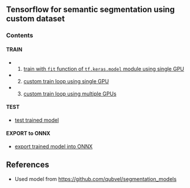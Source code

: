## Tensorflow for semantic segmentation using custom dataset

### Contents

#### TRAIN

- 1. <a href="https://github.com/wonchul-kim/tf_segmentation/blob/master/1_train_fit.py">train with `fit` function of `tf.keras.model` module using single GPU</a>

- 2. <a href="https://github.com/wonchul-kim/tf_segmentation/blob/master/2_train_loop.py">custom train loop using single GPU</a>

- 3. <a href="https://github.com/wonchul-kim/tf_segmentation/blob/master/3_train_loop_multigpu.py">custom train loop using multiple GPUs</a>

#### TEST

- <a href="https://github.com/wonchul-kim/tf_segmentation/blob/master/test.py">test trained model</a>

#### EXPORT to ONNX

- <a href="https://github.com/wonchul-kim/tf_segmentation/blob/master/export2onnx.py">export trained model into ONNX</a>

## References

- Used model from https://github.com/qubvel/segmentation_models

